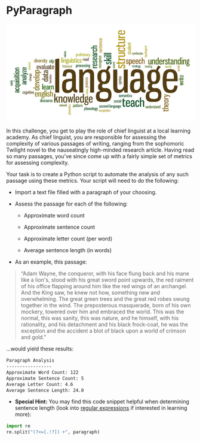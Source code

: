 # PyParagraph

![Language](Images/language.jpg)

In this challenge, you get to play the role of chief linguist at a local learning academy. As chief linguist, you are responsible for assessing the complexity of various passages of writing, ranging from the sophomoric Twilight novel to the nauseatingly high-minded research article. Having read so many passages, you've since come up with a fairly simple set of metrics for assessing complexity.

Your task is to create a Python script to automate the analysis of any such passage using these metrics. Your script will need to do the following:

* Import a text file filled with a paragraph of your choosing.

* Assess the passage for each of the following:

  * Approximate word count

  * Approximate sentence count

  * Approximate letter count (per word)

  * Average sentence length (in words)

* As an example, this passage:

> “Adam Wayne, the conqueror, with his face flung back and his mane like a lion's, stood with his great sword point upwards, the red raiment of his office flapping around him like the red wings of an archangel. And the King saw, he knew not how, something new and overwhelming. The great green trees and the great red robes swung together in the wind. The preposterous masquerade, born of his own mockery, towered over him and embraced the world. This was the normal, this was sanity, this was nature, and he himself, with his rationality, and his detachment and his black frock-coat, he was the exception and the accident a blot of black upon a world of crimson and gold.”

...would yield these results:

```output
Paragraph Analysis
-----------------
Approximate Word Count: 122
Approximate Sentence Count: 5
Average Letter Count: 4.6
Average Sentence Length: 24.0
```

* **Special Hint:** You may find this code snippet helpful when determining sentence length (look into [regular expressions](https://en.wikipedia.org/wiki/Regular_expression) if interested in learning more):

```python
import re
re.split("(?<=[.!?]) +", paragraph)
```
